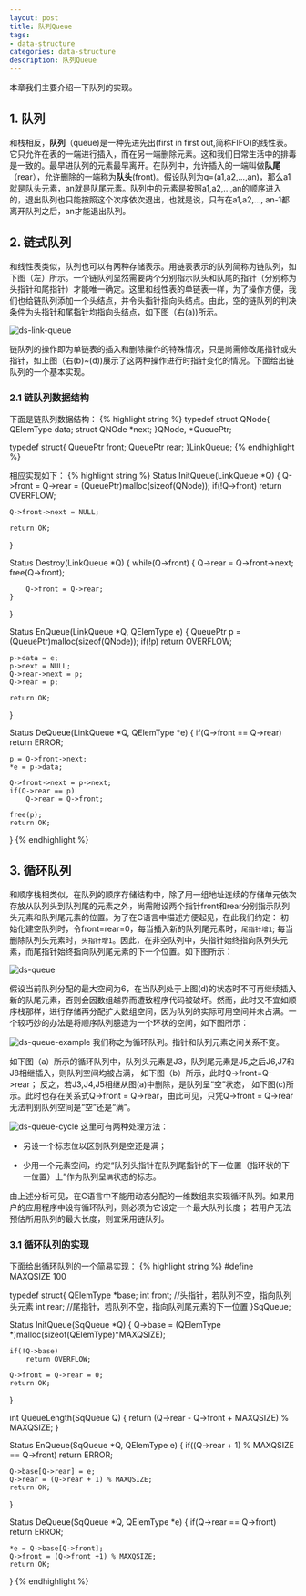 ```yaml
---
layout: post
title: 队列Queue
tags:
- data-structure
categories: data-structure
description: 队列Queue
---
```


本章我们主要介绍一下队列的实现。


<!-- more -->


## 1. 队列

和栈相反，**队列**（queue)是一种先进先出(first in first out,简称FIFO)的线性表。它只允许在表的一端进行插入，而在另一端删除元素。这和我们日常生活中的排毒是一致的。最早进队列的元素最早离开。在队列中，允许插入的一端叫做**队尾**（rear），允许删除的一端称为**队头**(front)。假设队列为q=(a1,a2,...,an)，那么a1就是队头元素，an就是队尾元素。队列中的元素是按照a1,a2,...,an的顺序进入的，退出队列也只能按照这个次序依次退出，也就是说，只有在a1,a2,..., an-1都离开队列之后，an才能退出队列。

## 2. 链式队列
和线性表类似，队列也可以有两种存储表示。用链表表示的队列简称为链队列，如下图（左）所示。一个链队列显然需要两个分别指示队头和队尾的指针（分别称为头指针和尾指针）才能唯一确定。这里和线性表的单链表一样，为了操作方便，我们也给链队列添加一个头结点，并令头指针指向头结点。由此，空的链队列的判决条件为头指针和尾指针均指向头结点，如下图（右(a))所示。

![ds-link-queue](https://ivanzz1001.github.io/records/assets/img/data_structure/ds_link_queue.jpg)

链队列的操作即为单链表的插入和删除操作的特殊情况，只是尚需修改尾指针或头指针，如上图（右(b)~(d))展示了这两种操作进行时指针变化的情况。下面给出链队列的一个基本实现。

### 2.1 链队列数据结构
下面是链队列数据结构：
{% highlight string %}
typedef struct QNode{
	QElemType data;
	struct QNOde *next;
}QNode, *QueuePtr;

typedef struct{
	QueuePtr front;
	QueuePtr rear;
}LinkQueue;
{% endhighlight %}

相应实现如下：
{% highlight string %}
Status InitQueue(LinkQueue *Q)
{
	Q->front = Q->rear = (QueuePtr)malloc(sizeof(QNode));
	if(!Q->front)
		return OVERFLOW;
	
	Q->front->next = NULL;

	return OK;
}

Status Destroy(LinkQueue *Q)
{
	while(Q->front)
	{
		Q->rear = Q->front->next;
		free(Q->front);

		Q->front = Q->rear;
	}
}

Status EnQueue(LinkQueue *Q, QElemType e)
{
	QueuePtr p = (QueuePtr)malloc(sizeof(QNode));
	if(!p)
		return OVERFLOW;

	p->data = e;
	p->next = NULL;
	Q->rear->next = p;
	Q->rear = p;

	return OK;
}

Status DeQueue(LinkQueue *Q, QElemType *e)
{
	if(Q->front == Q->rear)
		return ERROR;

	p = Q->front->next;
	*e = p->data;
	
	Q->front->next = p->next;
	if(Q->rear == p)
		Q->rear = Q->front;

	free(p);
	return OK;
}
{% endhighlight %}



## 3. 循环队列
和顺序栈相类似，在队列的顺序存储结构中，除了用一组地址连续的存储单元依次存放从队列头到队列尾的元素之外，尚需附设两个指针front和rear分别指示队列头元素和队列尾元素的位置。为了在C语言中描述方便起见，在此我们约定： 初始化建空队列时，令front=rear=0，每当插入新的队列尾元素时，```尾指针增1```; 每当删除队列头元素时，```头指针增1```。因此，在非空队列中，头指针始终指向队列头元素，而尾指针始终指向队列尾元素的下一个位置。如下图所示：

![ds-queue](https://ivanzz1001.github.io/records/assets/img/data_structure/ds_queue_front_rear.jpg)

假设当前队列分配的最大空间为6，在当队列处于上图(d)的状态时不可再继续插入新的队尾元素，否则会因数组越界而遭致程序代码被破坏。然而，此时又不宜如顺序栈那样，进行存储再分配扩大数组空间，因为队列的实际可用空间并未占满。一个较巧妙的办法是将顺序队列臆造为一个环状的空间，如下图所示：

![ds-queue-example](https://ivanzz1001.github.io/records/assets/img/data_structure/ds_queue_example.jpg)
我们称之为循环队列。指针和队列元素之间关系不变。

如下图（a）所示的循环队列中，队列头元素是J3，队列尾元素是J5,之后J6,J7和J8相继插入，则队列空间均被占满， 如下图（b）所示，此时Q->front=Q->rear； 反之，若J3,J4,J5相继从图(a)中删除，是队列呈“空”状态， 如下图(c)所示。此时也存在关系式Q->front = Q->rear，由此可见，只凭Q->front = Q->rear无法判别队列空间是“空”还是“满”。

![ds-queue-cycle](https://ivanzz1001.github.io/records/assets/img/data_structure/ds_queue_cycle.jpg)
这里可有两种处理方法：

* 另设一个标志位以区别队列是空还是满；

* 少用一个元素空间，约定“队列头指针在队列尾指针的下一位置（指环状的下一位置）上”作为队列呈```满```状态的标志。

由上述分析可见，在C语言中不能用动态分配的一维数组来实现循环队列。如果用户的应用程序中设有循环队列，则必须为它设定一个最大队列长度； 若用户无法预估所用队列的最大长度，则宜采用链队列。

### 3.1 循环队列的实现
下面给出循环队列的一个简易实现：
{% highlight string %}
#define MAXQSIZE	100

typedef struct{
	QElemType *base;
	int front;		//头指针，若队列不空，指向队列头元素
	int rear;	    //尾指针，若队列不空，指向队列尾元素的下一位置
}SqQueue;

Status InitQueue(SqQueue *Q)
{
	Q->base = (QElemType *)malloc(sizeof(QElemType)*MAXQSIZE);

	if(!Q->base)
		return OVERFLOW;

	Q->front = Q->rear = 0;
	return OK;
}

int QueueLength(SqQueue Q)
{
	return (Q->rear - Q->front + MAXQSIZE) % MAXQSIZE;
}

Status EnQueue(SqQueue *Q, QElemType e)
{
	if((Q->rear + 1) % MAXQSIZE == Q->front)
		return ERROR;

	Q->base[Q->rear] = e;
	Q->rear = (Q->rear + 1) % MAXQSIZE;
	return OK;
}

Status DeQueue(SqQueue *Q, QElemType *e)
{
	if(Q->rear == Q->front)
		return ERROR;
	
	*e = Q->base[Q->front];
	Q->front = (Q->front +1) % MAXQSIZE;
	return OK;
}
{% endhighlight %}


<br />
<br />


